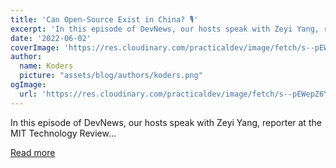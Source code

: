 ```yaml
---
title: 'Can Open-Source Exist in China? 🎙'
excerpt: 'In this episode of DevNews, our hosts speak with Zeyi Yang, reporter at the MIT Technology Review...'
date: '2022-06-02'
coverImage: 'https://res.cloudinary.com/practicaldev/image/fetch/s--pEWepZ6Y--/c_imagga_scale,f_auto,fl_progressive,h_420,q_auto,w_1000/https://dev-to-uploads.s3.amazonaws.com/uploads/articles/erow0j4381q3vlaseig9.png'
author:
  name: Koders
  picture: "assets/blog/authors/koders.png"
ogImage:
  url: 'https://res.cloudinary.com/practicaldev/image/fetch/s--pEWepZ6Y--/c_imagga_scale,f_auto,fl_progressive,h_420,q_auto,w_1000/https://dev-to-uploads.s3.amazonaws.com/uploads/articles/erow0j4381q3vlaseig9.png'
---
```


In this episode of DevNews, our hosts speak with Zeyi Yang, reporter at the MIT Technology Review...

[Read more](https://dev.to/devteam/can-open-source-exist-in-china-57nb)
